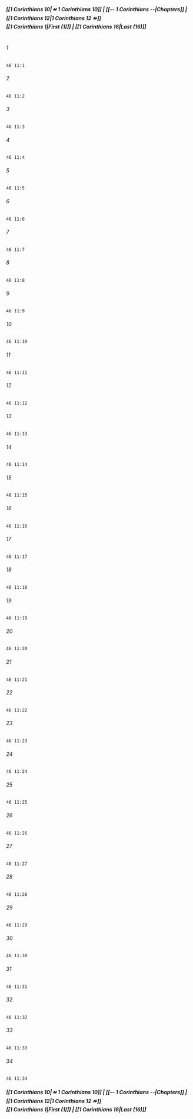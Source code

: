 
##### **[[1 Corinthians 10|⏪ 1 Corinthians 10]] | [[-- 1 Corinthians --|Chapters]] | [[1 Corinthians 12|1 Corinthians 12 ⏩]]**<br>**[[1 Corinthians 1|First (1)]] | [[1 Corinthians 16|Last (16)]]**<br><br>

###### 1
``` verse
46 11:1
```
###### 2
``` verse
46 11:2
```
###### 3
``` verse
46 11:3
```
###### 4
``` verse
46 11:4
```
###### 5
``` verse
46 11:5
```
###### 6
``` verse
46 11:6
```
###### 7
``` verse
46 11:7
```
###### 8
``` verse
46 11:8
```
###### 9
``` verse
46 11:9
```
###### 10
``` verse
46 11:10
```
###### 11
``` verse
46 11:11
```
###### 12
``` verse
46 11:12
```
###### 13
``` verse
46 11:13
```
###### 14
``` verse
46 11:14
```
###### 15
``` verse
46 11:15
```
###### 16
``` verse
46 11:16
```
###### 17
``` verse
46 11:17
```
###### 18
``` verse
46 11:18
```
###### 19
``` verse
46 11:19
```
###### 20
``` verse
46 11:20
```
###### 21
``` verse
46 11:21
```
###### 22
``` verse
46 11:22
```
###### 23
``` verse
46 11:23
```
###### 24
``` verse
46 11:24
```
###### 25
``` verse
46 11:25
```
###### 26
``` verse
46 11:26
```
###### 27
``` verse
46 11:27
```
###### 28
``` verse
46 11:28
```
###### 29
``` verse
46 11:29
```
###### 30
``` verse
46 11:30
```
###### 31
``` verse
46 11:31
```
###### 32
``` verse
46 11:32
```
###### 33
``` verse
46 11:33
```
###### 34
``` verse
46 11:34
```

##### **[[1 Corinthians 10|⏪ 1 Corinthians 10]] | [[-- 1 Corinthians --|Chapters]] | [[1 Corinthians 12|1 Corinthians 12 ⏩]]**<br>**[[1 Corinthians 1|First (1)]] | [[1 Corinthians 16|Last (16)]]**
